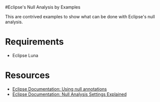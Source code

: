 #Eclipse's Null Analysis by Examples

This are contrived examples to show what can be done with Eclipse's null analysis.

# Requirements

- Eclipse Luna


# Resources

- [Eclipse Documentation: Using null annotations](http://help.eclipse.org/luna/topic/org.eclipse.jdt.doc.user/tasks/task-using_null_annotations.htm)
- [Eclipse Documentation: Null Analysis Settings Explained](http://help.eclipse.org/luna/topic/org.eclipse.jdt.doc.user/reference/preferences/java/compiler/ref-preferences-errors-warnings.htm)

